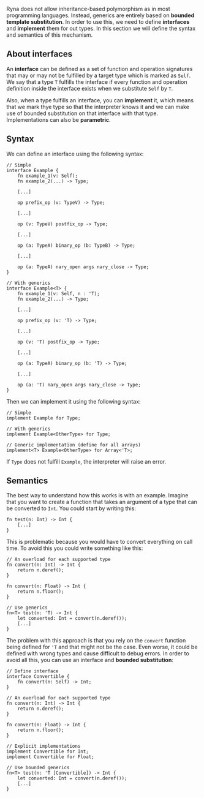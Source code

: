 Ryna does not allow inheritance-based polymorphism as in most programming languages. Instead, generics are
entirely based on **bounded template substitution**. In order to use this, we need to define **interfaces** and
**implement** them for out types. In this section we will define the syntax and semantics of this mechanism.

## About interfaces

An **interface** can be defined as a set of function and operation signatures that may or may not be fulfilled by a target type 
which is marked as `Self`. We say that a type `T` fulfills the interface if every function and operation definition inside the
interface exists when we substitute `Self` by `T`.

Also, when a type fulfills an interface, you can **implement** it, which means that we mark thye type so that
the interpreter knows it and we can make use of bounded substitution on that interface with that type. Implementations
can also be **parametric**.

## Syntax

We can define an interface using the following syntax:

```
// Simple
interface Example {
    fn example_1(v: Self);
    fn example_2(...) -> Type;

    [...]

    op prefix_op (v: TypeV) -> Type;

    [...]
    
    op (v: TypeV) postfix_op -> Type;

    [...]
    
    op (a: TypeA) binary_op (b: TypeB) -> Type;

    [...]
    
    op (a: TypeA) nary_open args nary_close -> Type;
}

// With generics
interface Example<T> {
    fn example_1(v: Self, n : 'T);
    fn example_2(...) -> Type;

    [...]

    op prefix_op (v: 'T) -> Type;

    [...]
    
    op (v: 'T) postfix_op -> Type;

    [...]
    
    op (a: TypeA) binary_op (b: 'T) -> Type;

    [...]
    
    op (a: 'T) nary_open args nary_close -> Type;
}
```

Then we can implement it using the following syntax:

```
// Simple
implement Example for Type;

// With generics
implement Example<OtherType> for Type;

// Generic implementation (define for all arrays)
implement<T> Example<OtherType> for Array<'T>;
```

If `Type` does not fulfill `Example`, the interpreter will raise an error.

## Semantics

The best way to understand how this works is with an example. Imagine that you want to create a function that
takes an argument of a type that can be converted to `Int`. You could start by writing this:

```
fn test(n: Int) -> Int {
    [...]
}
```

This is problematic because you would have to convert everything on call time. To avoid this you could write something like this:

```
// An overload for each supported type
fn convert(n: Int) -> Int {
    return n.deref();
}

fn convert(n: Float) -> Int {
    return n.floor();
}

// Use generics
fn<T> test(n: 'T) -> Int {
    let converted: Int = convert(n.deref());
    [...]
}
```

The problem with this approach is that you rely on the `convert` function being defined for `'T` and that might not be the case. Even worse,
it could be defined with wrong types and cause difficult to debug errors. In order to avoid all this, you can use an interface and **bounded
substitution**:

```
// Define interface
interface Convertible {
    fn convert(n: Self) -> Int;
}

// An overload for each supported type
fn convert(n: Int) -> Int {
    return n.deref();
}

fn convert(n: Float) -> Int {
    return n.floor();
}

// Explicit implementations
implement Convertible for Int;
implement Convertible for Float;

// Use bounded generics
fn<T> test(n: 'T [Convertible]) -> Int {
    let converted: Int = convert(n.deref());
    [...]
}
```